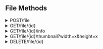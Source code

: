 ## File Methods

<details class="api_doc_details request_post">
<summary><span class="method">POST</span>/file</summary>
<div>

### Description

Upload a file.

### Parameters

Param     | Type           | Required | Maximum Size                 | Default             | Description
----------|----------------|----------|------------------------------|---------------------|-----------------------------------
name      | string         | false    | 255 characters               | multipart file name | Name of the file to upload
anonymous | boolean        | false    | N/A                          | false               | File is not linked to user if true
file      | multipart file | true     | Depends on user subscription | none                | File to upload

### Returns

HTTP 200: OK
```
{
	"success": true,
	"id": "abc123" // ID of the newly uploaded file
}
```

HTTP 422: Unprocessable Entity
```
{
	"success": false,
	"value": "no_file",
	"message": "The file does not exist or is empty."
}
```

HTTP 500: Internal Server Error
```
{
	"success": false,
	"value": "internal",
	"message": "An internal server error occurred."
}
```

HTTP 413: Payload Too Large
```
{
	"success": false,
	"value": "file_too_large",
	"message": "The file you tried to upload is too large"
}
```

HTTP 500: Internal Server Error
```
{
	"success": false,
	"value": "writing",
	"message": "Something went wrong while writing the file to disk, the server may be out of storage space."
}
```

HTTP 413: Payload Too Large
```
{
	"success": false,
	"value": "name_too_long",
	"message": "File Name is too long, Max 255 characters allowed."
}
```
</div>
</details>

<details class="api_doc_details request_get">
<summary><span class="method">GET</span>/file/{id}</summary>
<div>

### Description

Returns the full file associated with the ID. Supports byte range requests.

When '?download' is added to the URL the server will send an attachment header
instead of inline rendering, which causes the browser to show a 'Save File'
dialog.

Warning: If a file is using too much bandwidth it can be rate limited. The rate
limit will be enabled if a file has ten times more downloads than views. The
owner of a file can always download it. When a file is rate limited the user
will need to fill out a captcha in order to continue downloading the file. The
captcha will only appear on the file viewer page (pixeldrain.com/u/{id}). Rate
limiting has been added to prevent the spread of viruses and to stop direct
linking.

Pixeldrain also includes a virus scanner. If a virus has been detected in a file
the user will also have to fill in a captcha to download it.

### Parameters

Param    | Required | Location | Description
---------|----------|----------|------------------------------------------
id       | true     | URL      | ID of the file to request
download | false    | URL      | Sends attachment header instead of inline

### Returns

```
HTTP 200: OK

Requested file data
```

HTTP 404: Not Found
```
{
	"success": false,
	"value": "not_found",
	"message": "The entity you requested could not be found"
}
```

HTTP 403: Forbidden
```
{
	"success": false,
	"value": "file_rate_limited_captcha_required",
	"message": "This file is using too much bandwidth. For anonymous downloads a captcha is required now. The captcha entry is available on the download page"
}
```

HTTP 403: Forbidden
```
{
	"success": false,
	"value": "virus_detected_captcha_required",
	"message": "This file has been marked as malware by our scanning systems. To avoid infecting other systems through automated downloads we require you to enter a captcha. The captcha entry is available on the download page"
}
```
</div>
</details>

<details class="api_doc_details request_get">
<summary><span class="method">GET</span>/file/{id}/info</summary>
<div>

### Description

Returns information about one or more files. You can also put a comma separated
list of file IDs in the URL and it will return an array of file info, instead of
a single object.

### Parameters

Param | Required | Location | Description
------|----------|----------|---------------
id    | true     | URL      | ID of the file

### Returns

HTTP 200: OK
```
{
	"success": true,
	"id": "1234abcd",
	"name": "screenshot.png",
	"date_upload": 2020-02-04T18:34:05.706801Z,
	"date_last_view": 2020-02-04T18:34:05.706801Z,
	"size": 5694837, // Bytes
	"views" 1234, // Amount of unique file views
	"bandwidth_used": 1234567890, // Bytes
	"mime_type" "image/png",
	"thumbnail_href": "/file/1234abcd/thumbnail" // Link to a thumbnail of this file
}
```

HTTP 404: Not Found
```
{
	"success": false,
	"value": "file_not_found"
}
```
</div>
</details>

<details class="api_doc_details request_get">
<summary><span class="method">GET</span>/file/{id}/thumbnail?width=x&height=x</summary>
<div>

### Description

Returns a PNG thumbnail image representing the file. The thumbnail image will be
128x128 px by default. You can specify the width and height with parameters in
the URL. The width and height parameters need to be a multiple of 16. So the
allowed values are 16, 32, 48, 64, 80, 96, 112 and 128. If a thumbnail cannot be
generated for the file you will be redirected to a mime type image of 128x128
px.

### Parameters

Param  | Required | Location | Description
-------|----------|----------|--------------------------------------
id     | true     | URL      | ID of the file to get a thumbnail for
width  | false    | URL      | Width of the thumbnail image
height | false    | URL      | Height of the thumbnail image

### Returns

A PNG image if a thumbnail can be generated. If a thumbnail cannot be generated
you will get a 301 redirect to an image representing the type of the file.
</div>
</details>

<details class="api_doc_details request_delete">
<summary><span class="method">DELETE</span>/file/{id}</summary>
<div>

### Description

Deletes a file. Only works when the users owns the file.

### Parameters

Param | Required | Location | Description
------|----------|----------|-------------------------
id    | true     | URL      | ID of the file to delete

### Returns

HTTP 200: OK
```
{
	"success": true,
	"value": "file_deleted",
	"message": "The file has been deleted."
}
```

HTTP 404: Not Found
```
{
	"success": false,
	"value": "file_not_found",
	"message": "File ID was not found in the database."
}
```

HTTP 401: Unauthorized
```
{
	"success": false,
	"value": "unauthorized",
	"message": "You are not logged in."
}
```

HTTP 403: Forbidden
```
{
	"success": false,
	"value": "forbidden",
	"message": "This is not your file."
}
```
</div>
</details>
